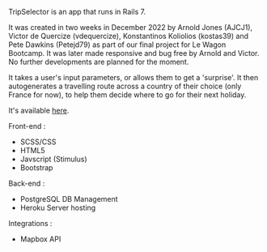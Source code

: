 TripSelector is an app that runs in Rails 7.

It was created in two weeks in December 2022 by Arnold Jones (AJCJ1), Victor de Quercize (vdequercize), Konstantinos Koliolios (kostas39) and Pete Dawkins (Petejd79) as part of our final project for Le Wagon Bootcamp. It was later made responsive and bug free by Arnold and Victor. No further developments are planned for the moment.

It takes a user's input parameters, or allows them to get a 'surprise'. It then autogenerates a travelling route across a country of their choice (only France for now), to help them decide where to go for their next holiday.

It's available <a href="https://www.trips-selector.com/">here</a>.

Front-end :

- SCSS/CSS
- HTML5
- Javscript (Stimulus)
- Bootstrap


Back-end :

- PostgreSQL DB Management
- Heroku Server hosting


Integrations :

- Mapbox API

